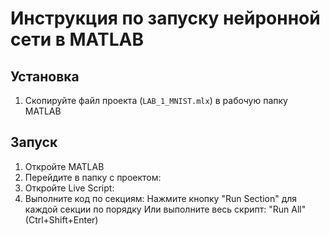 # Инструкция по запуску нейронной сети в MATLAB
## Установка
1. Скопируйте файл проекта (`LAB_1_MNIST.mlx`) в рабочую папку MATLAB

## Запуск
1. Откройте MATLAB
2. Перейдите в папку с проектом:
3. Откройте Live Script:
4. Выполните код по секциям:
Нажмите кнопку "Run Section" для каждой секции по порядку
Или выполните весь скрипт: "Run All" (Ctrl+Shift+Enter)
